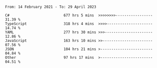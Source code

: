 <!-- [![Top Langs](https://github-readme-stats.vercel.app/api/top-langs/?username=thititongumpun&layout=compact&langs_count=7&theme=prussian)](https://github.com/thititongumpun)
[![Anurag's GitHub stats](https://github-readme-stats.vercel.app/api?username=thititongumpun&hide=stars&show_icons=true&theme=prussian)](https://github.com/thititongumpun) -->

<!--START_SECTION:waka-->

```text
From: 14 February 2021 - To: 29 April 2023

C#                         677 hrs 5 mins  >>>>>>>>-----------------   31.39 %
TypeScript                 318 hrs 4 mins  >>>>---------------------   14.74 %
YAML                       277 hrs 30 mins >>>----------------------   12.86 %
JavaScript                 163 hrs 10 mins >>-----------------------   07.56 %
JSON                       104 hrs 21 mins >------------------------   04.84 %
Other                      97 hrs 17 mins  >------------------------   04.51 %
```

<!--END_SECTION:waka-->
